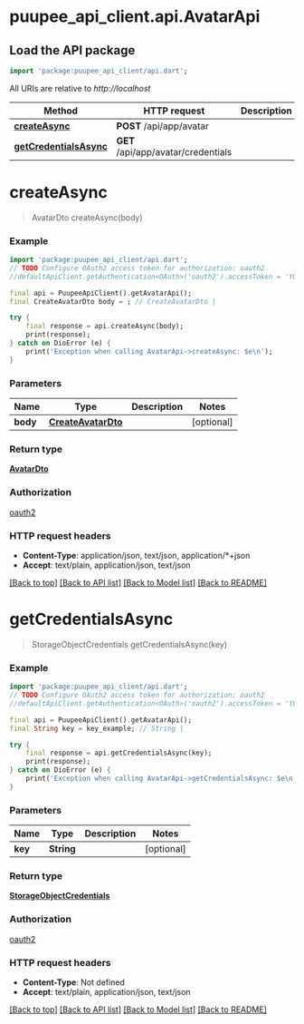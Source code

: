 # puupee_api_client.api.AvatarApi

## Load the API package
```dart
import 'package:puupee_api_client/api.dart';
```

All URIs are relative to *http://localhost*

Method | HTTP request | Description
------------- | ------------- | -------------
[**createAsync**](AvatarApi.md#createasync) | **POST** /api/app/avatar | 
[**getCredentialsAsync**](AvatarApi.md#getcredentialsasync) | **GET** /api/app/avatar/credentials | 


# **createAsync**
> AvatarDto createAsync(body)



### Example
```dart
import 'package:puupee_api_client/api.dart';
// TODO Configure OAuth2 access token for authorization: oauth2
//defaultApiClient.getAuthentication<OAuth>('oauth2').accessToken = 'YOUR_ACCESS_TOKEN';

final api = PuupeeApiClient().getAvatarApi();
final CreateAvatarDto body = ; // CreateAvatarDto | 

try {
    final response = api.createAsync(body);
    print(response);
} catch on DioError (e) {
    print('Exception when calling AvatarApi->createAsync: $e\n');
}
```

### Parameters

Name | Type | Description  | Notes
------------- | ------------- | ------------- | -------------
 **body** | [**CreateAvatarDto**](CreateAvatarDto.md)|  | [optional] 

### Return type

[**AvatarDto**](AvatarDto.md)

### Authorization

[oauth2](../README.md#oauth2)

### HTTP request headers

 - **Content-Type**: application/json, text/json, application/*+json
 - **Accept**: text/plain, application/json, text/json

[[Back to top]](#) [[Back to API list]](../README.md#documentation-for-api-endpoints) [[Back to Model list]](../README.md#documentation-for-models) [[Back to README]](../README.md)

# **getCredentialsAsync**
> StorageObjectCredentials getCredentialsAsync(key)



### Example
```dart
import 'package:puupee_api_client/api.dart';
// TODO Configure OAuth2 access token for authorization: oauth2
//defaultApiClient.getAuthentication<OAuth>('oauth2').accessToken = 'YOUR_ACCESS_TOKEN';

final api = PuupeeApiClient().getAvatarApi();
final String key = key_example; // String | 

try {
    final response = api.getCredentialsAsync(key);
    print(response);
} catch on DioError (e) {
    print('Exception when calling AvatarApi->getCredentialsAsync: $e\n');
}
```

### Parameters

Name | Type | Description  | Notes
------------- | ------------- | ------------- | -------------
 **key** | **String**|  | [optional] 

### Return type

[**StorageObjectCredentials**](StorageObjectCredentials.md)

### Authorization

[oauth2](../README.md#oauth2)

### HTTP request headers

 - **Content-Type**: Not defined
 - **Accept**: text/plain, application/json, text/json

[[Back to top]](#) [[Back to API list]](../README.md#documentation-for-api-endpoints) [[Back to Model list]](../README.md#documentation-for-models) [[Back to README]](../README.md)

